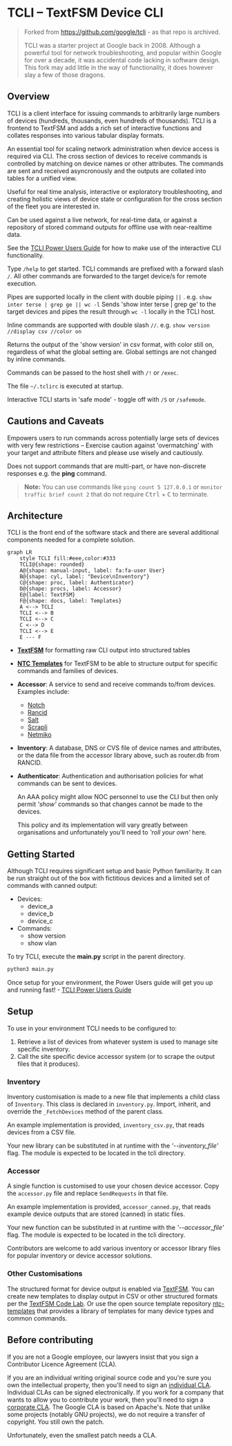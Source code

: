 # TCLI – TextFSM Device CLI

> Forked from <https://github.com/google/tcli> - as that repo is archived.
>
> TCLI was a starter project at Google back in 2008. Although a powerful tool for network
> troubleshooting, and popular within Google for over a decade, it was accidental code lacking in
> software design. This fork may add little in the way of functionality, it does however slay a
> few of those dragons.

## Overview

TCLI is a client interface for issuing commands to arbitrarily large numbers of devices
(hundreds, thousands, even hundreds of thousands). TCLI is a frontend to TextFSM and adds a
rich set of interactive functions and collates responses into various tabular display formats.

An essential tool for scaling network administration when device access is required via CLI.
The cross section of devices to receive commands is controlled by matching on device names or
other attributes. The commands are sent and received asyncronously and the outputs are collated
into tables for a unified view.

Useful for real time analysis, interactive or exploratory troubleshooting, and creating holistic
views of device state or configuration for the cross section of the fleet you are interested in.

Can be used against a live network, for real-time data, or against a repository of stored command
outputs for offline use with near-realtime data.

See the [TCLI Power Users Guide](https://github.com/harro/tcli/wiki/TCLI-Power-Users-Guide) for how
to make use of the interactive CLI functionality.

Type ```/help``` to get started. TCLI commands are prefixed with a forward slash ```/```.
All other commands are forwarded to the target device/s for remote execution.

Pipes are supported locally in the client with double piping ```||``` . e.g.
```show inter terse | grep ge || wc -l```
Sends 'show inter terse | grep ge' to the target devices and pipes the result through ```wc -l```
locally in the TCLI host.

Inline commands are supported with double slash ```//```. e.g.
```show version //display csv //color on```

Returns the output of the 'show version' in csv format, with color still on,
regardless of what the global setting are. Global settings are not changed
by inline commands.

Commands can be passed to the host shell with ```/!``` or ```/exec```.

The file ```~/.tclirc``` is executed at startup.

Interactive TCLI starts in 'safe mode' - toggle off with ```/S``` or ```/safemode```.

## Cautions and Caveats

Empowers users to run commands across potentially large sets of devices with very few restrictions –
Exercise caution against 'overmatching' with your target and attribute filters and please use wisely and cautiously.

Does not support commands that are multi-part, or have non-discrete responses
e.g. the **ping** command.

<!-- markdownlint-disable MD033 -->
> **Note:** You can use commands like `ping count 5 127.0.0.1` or
`monitor traffic brief count 2` that do not require
<kbd>Ctrl</kbd> + <kbd>C</kbd> to terminate.
<!-- markdownlint-enable MD033 -->

## Architecture

TCLI is the front end of the software stack and there are several additional
components needed for a complete solution.

```mermaid
graph LR
    style TCLI fill:#eee,color:#333
    TCLI@{shape: rounded}
    A@{shape: manual-input, label: fa:fa-user User}
    B@{shape: cyl, label: "Device\nInventory"}
    C@{shape: proc, label: Authenticator}
    D@{shape: procs, label: Accessor}
    E@{label: TextFSM}
    F@{shape: docs, label: Templates}
    A <--> TCLI
    TCLI <--> B
    TCLI <--> C
    C <--> D
    TCLI <--> E
    E --- F
```

* [**TextFSM**](https://github.com/google/textfsm/wiki/Code-Lab) for formatting raw
CLI output into structured tables
* [**NTC Templates**](https://github.com/networktocode/ntc-templates) for TextFSM
to be able to structure output for specific commands and families of devices.
* **Accessor**: A service to send and receive commands to/from devices.
Examples include:
  * [Notch](https://pypi.org/project/notch.agent/)
  * [Rancid](https://pypi.org/project/rancidcmd/)
  * [Salt](https://docs.saltproject.io/en/latest/contents.html)
  * [Scrapli](https://carlmontanari.github.io/scrapli/)
  * [Netmiko](https://pypi.org/project/netmiko/)
* **Inventory**: A database, DNS or CVS file of device names and attributes, or the data file
from the accessor library above, such as router.db from RANCID.
* **Authenticator**: Authentication and authorisation policies for what commands can be sent
to devices.
  
  An AAA policy might allow NOC personnel to use the CLI but then only permit _'show'_
commands so that changes cannot be made to the devices.
  
  This policy and its implementation will vary greatly between organisations and unfortunately
you'll need to _'roll your own'_ here.

## Getting Started

Although TCLI requires significant setup and basic Python familiarity. It can be run straight out
of the box with fictitious devices and a limited set of commands with canned output:

* Devices:
  * device_a
  * device_b
  * device_c
* Commands:
  * show version
  * show vlan

To try TCLI, execute the **main.py** script in the parent directory.

```python
python3 main.py
```

Once setup for your environment, the Power Users guide will get you up and running fast! -
[TCLI Power Users Guide](https://github.com/harro/tcli/wiki/TCLI-Power-Users-Guide)

## Setup

To use in your environment TCLI needs to be configured to:

 1. Retrieve a list of devices from whatever system is used to manage site specific inventory.
 1. Call the site specific device accessor system (or to scrape the output files that it produces).

### Inventory

Inventory customisation is made to a new file that implements a child class of ``Inventory``.
This class is declared in ``inventory.py``. Import, inherit, and override the ``_FetchDevices``
method of the parent class.

An example implementation is provided, ``inventory_csv.py``, that reads devices from a CSV file.

Your new library can be substituted in at runtime with the _'--inventory_file'_ flag. The module is
expected to be located in the tcli directory.

### Accessor

A single function is customised to use your chosen device accessor.
Copy the ``accessor.py`` file and replace ``SendRequests`` in that file.

An example implementation is provided, ``accessor_canned.py``, that reads
example device outputs that are stored (canned) in static files.

Your new function can be substituted in at runtime with the _'--accessor_file'_ flag. The module is
expected to be located in the tcli directory.

Contributors are welcome to add various inventory or accessor library files for
popular inventory or device accessor solutions.

### Other Customisations

The structured format for device output is enabled via [TextFSM](https://github.com/google/textfsm).
You can create new templates to display output in CSV or other structured
formats per the [TextFSM Code Lab](https://github.com/google/textfsm/wiki/Code-Lab).
Or use the open source template repository
[ntc-templates](https://github.com/networktocode/ntc-templates)
that provides a library of templates for many device types and common commands.

Before contributing
-------------------
If you are not a Google employee, our lawyers insist that you sign a Contributor
Licence Agreement (CLA).

If you are an individual writing original source code and you're sure you own
the intellectual property, then you'll need to sign an
[individual CLA](https://cla.developers.google.com/about/google-individual).
Individual CLAs can be signed electronically. If you work for a company that
wants to allow you to contribute your work, then you'll need to sign a
[corporate CLA](https://cla.developers.google.com/clas).
The Google CLA is based on Apache's. Note that unlike some projects
(notably GNU projects), we do not require a transfer of copyright. You still own
the patch.

Unfortunately, even the smallest patch needs a CLA.
